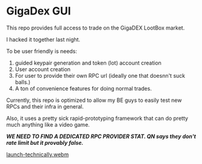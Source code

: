 # GigaDex GUI

This repo provides full access to trade on the GigaDEX LootBox market. 

I hacked it together last night.

To be user friendly is needs:
1) guided keypair generation and token (lot) account creation
2) User account creation
3) For user to provide their own RPC url (ideally one that doesnn't suck balls.)
4) A ton of convenience features for doing normal trades.


Currently, this repo is optimized to allow my BE guys to easily test new RPCs and their infra in general. 

Also, it uses a pretty sick rapid-prototyping framework that can do pretty much anything like a video game. 

***WE NEED TO FIND A DEDICATED RPC PROVIDER STAT. QN says they don't rate limit but it provably false.***


[launch-technically.webm](https://user-images.githubusercontent.com/93259127/212799553-6e80d7bc-0a5c-4ba8-8a6f-273f38e1a506.webm)

